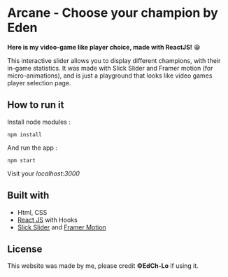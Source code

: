 # Arcane - Choose your champion by Eden

**Here is my video-game like player choice, made with ReactJS!** 😁

This interactive slider allows you to display different champions, with their in-game statistics. It was made with Slick Slider and Framer motion (for micro-animations), and is just a playground that looks like video games player selection page.

## How to run it

Install node modules :

`npm install`

And run the app :

`npm start`

Visit your _localhost:3000_

## Built with

- Html, CSS
- [React JS](https://fr.reactjs.org/) with Hooks
- [Slick Slider](https://kenwheeler.github.io/slick/) and [Framer Motion](https://www.framer.com/motion/)

## License

This website was made by me, please credit **©EdCh-Lo** if using it.
